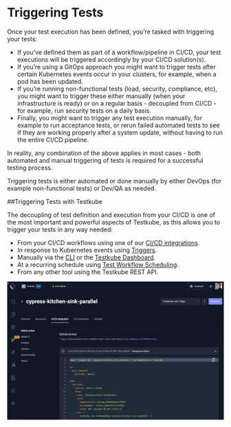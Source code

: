 # Triggering Tests

Once your test execution has been defined, you’re tasked with triggering your tests:

- If you’ve defined them as part of a workflow/pipeline in CI/CD, your test executions will be triggered accordingly by your CI/CD solution(s).
- If you’re using a GitOps approach you might want to trigger tests after certain Kubernetes events occur in your clusters, for example, when a pod has been updated.
- If you’re running non-functional tests (load, security, compliance, etc), you might want to trigger these either manually (when your infrastructure is ready) or on a regular basis - decoupled from CI/CD - for example, run security tests on a daily basis.
- Finally, you might want to trigger any test execution manually, for example to run acceptance tests, or rerun failed automated tests to see if they are working properly after a system update, without having to run the entire CI/CD pipeline.

In reality, any combination of the above applies in most cases - both automated and manual triggering of tests is required for a successful testing process.

Triggering tests is either automated or done manually by either DevOps (for example non-functional tests) or Dev/QA as needed.

##Triggering Tests with Testkube

The decoupling of test definition and execution from your CI/CD is one of the most important and powerful aspects of Testkube, as this allows you to trigger your tests in any way needed:
- From your CI/CD workflows using one of our [CI/CD integrations](../articles/cicd-overview.md).
- In response to Kubernetes events using [Triggers](../articles/test-triggers.mdx).
- Manually via the [CLI](../articles/install/1-cli.mdx) or the [Testkube Dashboard](../articles/testkube-dashboard.md).
- At a recurring schedule using [Test Workflow Scheduling](../articles/test-workflows.md).
- From any other tool using the Testkube REST API.

![CI/CD Integrations](../img/concepts-cicd-integrations.png)